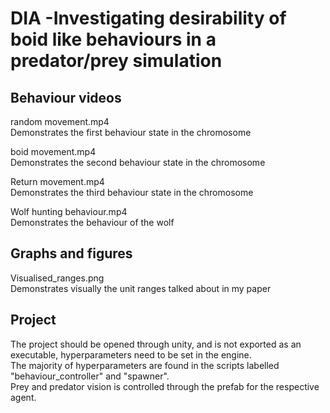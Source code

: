 # DIA -Investigating desirability of boid like behaviours in a predator/prey simulation


## Behaviour videos


random movement.mp4  
Demonstrates the first behaviour state in the chromosome  


boid movement.mp4  
Demonstrates the second behaviour state in the chromosome  


Return movement.mp4  
Demonstrates the third behaviour state in the chromosome  


Wolf hunting behaviour.mp4  
Demonstrates the behaviour of the wolf  

## Graphs and figures

Visualised_ranges.png  
Demonstrates visually the unit ranges talked about in my paper  

## Project  
The project should be opened through unity, and is not exported as an executable, hyperparameters need to be set in the engine.  
The majority of hyperparameters are found in the scripts labelled "behaviour_controller" and "spawner".  
Prey and predator vision is controlled through the prefab for the respective agent.
